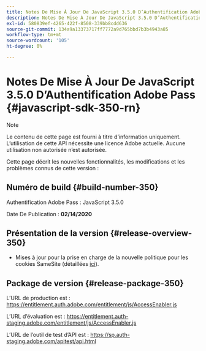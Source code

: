 ```yaml
---
title: Notes De Mise À Jour De JavaScript 3.5.0 D’Authentification Adobe Pass
description: Notes De Mise À Jour De JavaScript 3.5.0 D’Authentification Adobe Pass
exl-id: 580839ef-4265-422f-8508-339bb8cdd636
source-git-commit: 134a9a13373717ff7772a9d765bbd7b3b4943a85
workflow-type: tm+mt
source-wordcount: '105'
ht-degree: 0%

---
```


# Notes De Mise À Jour De JavaScript 3.5.0 D’Authentification Adobe Pass {#javascript-sdk-350-rn}

>[!NOTE]
>
>Le contenu de cette page est fourni à titre d’information uniquement. L’utilisation de cette API nécessite une licence Adobe actuelle. Aucune utilisation non autorisée n’est autorisée.

Cette page décrit les nouvelles fonctionnalités, les modifications et les problèmes connus de cette version :

## Numéro de build {#build-number-350}

Authentification Adobe Pass : JavaScript 3.5.0

Date De Publication : **02/14/2020**

## Présentation de la version {#release-overview-350}

* Mises à jour pour la prise en charge de la nouvelle politique pour les cookies SameSite (détaillées [ici](https://datatracker.ietf.org/doc/html/draft-ietf-httpbis-cookie-same-site-00)).

## Package de version {#release-package-350}

L’URL de production est : https://entitlement.auth.adobe.com/entitlement/js/AccessEnabler.js

L’URL d’évaluation est : https://entitlement.auth-staging.adobe.com/entitlement/js/AccessEnabler.js

L’URL de l’outil de test d’API est : https://sp.auth-staging.adobe.com/apitest/api.html
